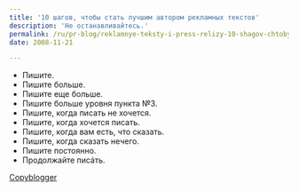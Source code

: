 ```yaml
---
title: '10 шагов, чтобы стать лучшим автором рекламных текстов'
description: 'Не останавливайтесь.'
permalink: /ru/pr-blog/reklamnye-teksty-i-press-relizy-10-shagov-chtoby-stat-luchshim-avtorom
date: 2008-11-21

---
```

<ul>
<li>Пишите.</li>
<li>Пишите больше.</li>
<li>Пишите еще больше.</li>
<li>Пишите больше уровня пункта №3.</li>
<li>Пишите, когда писать не хочется.</li>
<li>Пишите, когда хочется писать.</li>
<li>Пишите, когда вам есть, что сказать.</li>
<li>Пишите, когда сказать нечего.</li>
<li>Пишите постоянно.</li>
<li>Продолжайте пис&aacute;ть.</li>
</ul>

<p><a href="http://www.copyblogger.com/become-a-better-writer/" target="_blank" rel="noopener noreferrer">Copyblogger</a></p>


